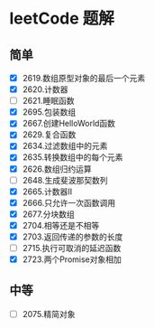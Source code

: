 # leetCode 题解

## 简单

- [x] 2619.数组原型对象的最后一个元素
- [x] 2620.计数器
- [ ] 2621.睡眠函数
- [x] 2695.包装数组
- [x] 2667.创建HelloWorld函数
- [x] 2629.复合函数
- [x] 2634.过滤数组中的元素
- [x] 2635.转换数组中的每个元素
- [x] 2626.数组归约运算
- [ ] 2648.生成斐波那契数列
- [x] 2665.计数器Ⅱ
- [x] 2666.只允许一次函数调用
- [x] 2677.分块数组
- [x] 2704.相等还是不相等
- [x] 2703.返回传递的参数的长度
- [ ] 2715.执行可取消的延迟函数
- [x] 2723.两个Promise对象相加

## 中等

- [ ] 2075.精简对象
